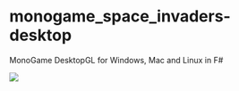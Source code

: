 # monogame_space_invaders-desktop

MonoGame DesktopGL for Windows, Mac and Linux in F#

![](https://user-images.githubusercontent.com/1466920/55671919-44411c80-5895-11e9-92c8-54acd4549aa4.png)